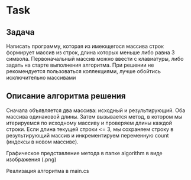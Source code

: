 # Task

## Задача

Написать программу, которая из имеющегося массива строк формирует массив из строк, длина которых меньше либо равна 3 символа. Первоначальный массив можно ввести с клавиатуры, либо задать на старте выполнения алгоритма. При решении не рекомендуется пользоваться коллекциями, лучше обойтись исключительно массивами

## Описание алгоритма решения

Сначала объявляется два массива: исходный и результирующий. Оба массива одинаковой длины. Затем вызывается метод, в котором мы итерируемся по исходному массиву и проверяем длины каждой строки. Если длина текущей строки <= 3, мы сохраняем строку в результирующий массив и инкрементируем переменную count (индексы в новом массиве). 

Графическое представление метода в папке algorithm в виде изображения (.png)

Реализация алгоритма в main.cs
